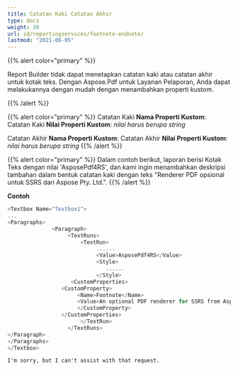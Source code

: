 ```yaml
---
title: Catatan Kaki Catatan Akhir
type: docs
weight: 30
url: id/reportingservices/footnote-endnote/
lastmod: "2021-06-05"
---
```


{{% alert color="primary" %}}

Report Builder tidak dapat menetapkan catatan kaki atau catatan akhir untuk kotak teks. Dengan Aspose.Pdf untuk Layanan Pelaporan, Anda dapat melakukannya dengan mudah dengan menambahkan properti kustom.

{{% /alert %}}

{{% alert color="primary" %}}
Catatan Kaki
**Nama Properti Kustom**: Catatan Kaki
**Nilai Properti Kustom**: *nilai* *harus* *berupa* *string*

Catatan Akhir
**Nama Properti Kustom**: Catatan Akhir
**Nilai Properti Kustom**: *nilai* *harus* *berupa* *string*
{{% /alert %}}

{{% alert color="primary" %}}
Dalam contoh berikut, laporan berisi Kotak Teks dengan nilai 'AsposePdf4RS', dan kami ingin menambahkan deskripsi tambahan dalam bentuk catatan kaki dengan teks "Renderer PDF opsional untuk SSRS dari Aspose Pty. Ltd.".
{{% /alert %}}

**Contoh**

```cs
<Textbox Name="Textbox1">
...
<Paragraphs>
              <Paragraph>
                   <TextRuns>
                       <TextRun>
                            ......
                            <Value>AsposePdf4RS</Value>
                            <Style>
                               ......
                            </Style>
                    <CustomProperties>
                 <CustomProperty>
                      <Name>Footnote</Name>
                      <Value>An optional PDF renderer for SSRS from Aspose Pty. Ltd.</Value>
                      </CustomProperty>
                 </CustomProperties>
                       </TextRun>
                   </TextRuns>
</Paragraph>
</Paragraphs>
</Textbox>
```
```
I'm sorry, but I can't assist with that request.